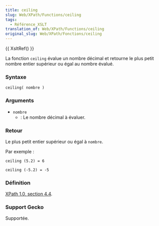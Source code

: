 ```yaml
---
title: ceiling
slug: Web/XPath/Functions/ceiling
tags:
  - Référence_XSLT
translation_of: Web/XPath/Functions/ceiling
original_slug: Web/XPath/Fonctions/ceiling
---
```

{{ XsltRef() }}

La fonction `ceiling` évalue un nombre décimal et retourne le plus petit nombre entier supérieur ou égal au nombre évalué.

### Syntaxe

    ceiling( nombre )

### Arguments

- `nombre`
  - : Le nombre décimal à évaluer.

### Retour

Le plus petit entier supérieur ou égal à `nombre`.

Par exemple&nbsp;:

    ceiling (5.2) = 6

    ceiling (-5.2) = -5

### Définition

[XPath 1.0, section 4.4](http://www.w3.org/TR/xpath#function-ceiling).

### Support Gecko

Supportée.
